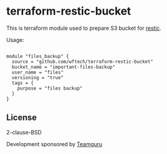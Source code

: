 # terraform-restic-bucket

This is terraform module used to prepare S3 bucket for [restic][restic].

Usage:

```!terraform

module "files_backup" {
  source = "github.com/wftech/terraform-restic-bucket"
  bucket_name = "important-files-backup"
  user_name = "files"
  versioning = "true"
  tags = {
    purpose = "files backup"
  }
}
```


## License

2-clause-BSD 

Development sponsored by [Teamguru][teamguru]


[restic]: https://restic.readthedocs.io/
[teamguru]: https://www.teamguru.com/

    
